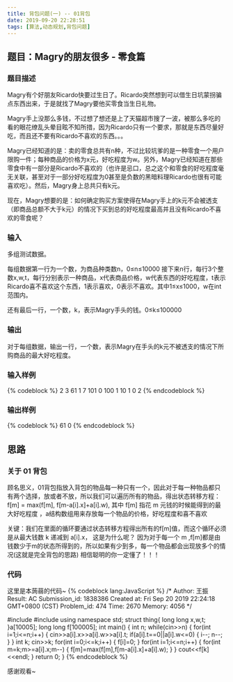 ```yaml
---
title: 背包问题(一) -- 01背包
date: 2019-09-20 22:28:51
tags: [算法,动态规划,背包问题]
---
```


## 题目：Magry的朋友很多 - 零食篇

### 题目描述

Magry有个好朋友Ricardo快要过生日了。Ricardo突然想到可以借生日坑蒙拐骗点东西出来，于是就找了Magry要他买零食当生日礼物。

Magry手上没那么多钱，不过想了想还是上了天猫超市搜了一波，被那么多吃的看的眼花缭乱头晕目眩不知所措，因为Ricardo只有一个要求，那就是东西尽量好吃，而且还不要有Ricardo不喜欢的东西。。。

Magry已经知道的是：卖的零食总共有n种，不过比较坑爹的是一种零食一个用户限购一件；每种商品的价格为x元，好吃程度为w。另外，Magry已经知道在那些零食中有一部分是Ricardo不喜欢的（也许是忌口，总之这个和零食的好吃程度毫无关联，甚至对于一部分好吃程度为0甚至是负数的黑暗料理Ricardo也很有可能喜欢吃）。然后，Magry身上总共只有k元。

现在，Magry想要的是：如何确定购买方案使得在Magry手上的k元不会被透支（即商品总额不大于k元）的情况下买到总的好吃程度最高并且没有Ricardo不喜欢的零食呢？
<!--more-->
### 输入

多组测试数据。

每组数据第一行为一个数，为商品种类数n，0≤n≤10000
接下来n行，每行3个整数x,w,t，每行分别表示一种商品，x代表商品价格，w代表东西的好吃程度，t表示Ricardo喜不喜欢这个东西，1表示喜欢，0表示不喜欢。其中1≤x≤1000，w在int范围内。

还有最后一行，一个数，k，表示Magry手头的钱。0≤k≤100000

### 输出

对于每组数据，输出一行，一个数，表示Magry在手头的k元不被透支的情况下所购商品的最大好吃程度。

### 输入样例

{% codeblock  %}
2
3 61 1
7 101 0
100
1
10 1 0
2
{% endcodeblock %}

### 输出样例

{% codeblock  %}
61
0
{% endcodeblock %}

## 思路

### 关于 01 背包

顾名思义，01背包指放入背包的物品每一种只有一个，因此对于每一种物品都只有两个选择，放或者不放，所以我们可以遍历所有的物品，得出状态转移方程：f[m] = max(f[m], f[m-a[i].x]+a[i].w), 其中 f[m] 指花 m 元钱的时候能得到的最大好吃程度 ，a结构数组用来存放每一个物品的价格，好吃程度和喜不喜欢

关键：我们在里面的循环要通过状态转移方程得出所有的f[m]值，而这个循环必须是从最大钱数 k 递减到 a[i].x， 这是为什么呢？
        因为对于每一个 m ,f[m]都是由钱数少于m的状态所得到的，所以如果有少到多，每一个物品都会出现放多个的情况(这就是完全背包的思路)
        相信聪明的你一定懂了！！！

### 代码

这里是本蒟蒻的代码~
{% codeblock lang:JavaScript %}
/* 
 Author: 王振
 Result: AC	Submission_id: 1838386
 Created at: Fri Sep 20 2019 22:24:18 GMT+0800 (CST)
 Problem_id: 474	Time: 2670	Memory: 4056
*/

#include <iostream>
#include <algorithm>
using namespace std;
struct thing{
	long long x,w,t;
}a[10005];
long long f[100005];
int main()
{
	int n;
	while(cin>>n)
	{
		for(int i=1;i<=n;i++)
		{
			cin>>a[i].x>>a[i].w>>a[i].t;
			if(a[i].t==0||a[i].w<=0)
			{
				i--;
				n--;
			}
		}
		int k;
		cin>>k;
		for(int i=0;i<=k;i++)
		{
			f[i]=0;
		}
		for(int i=1;i<=n;i++)
		{
			for(int m=k;m>=a[i].x;m--)
			{
				f[m]=max(f[m],f[m-a[i].x]+a[i].w);
			}
		}
		cout<<f[k]<<endl;
	}
    return 0;
}
{% endcodeblock %}

感谢观看~